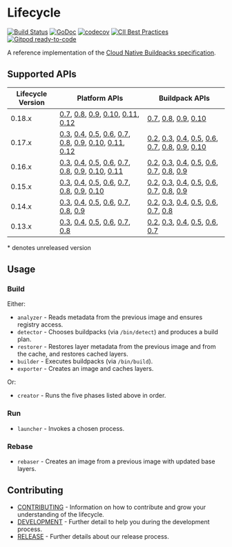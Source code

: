 # Lifecycle

[![Build Status](https://github.com/buildpacks/lifecycle/workflows/build/badge.svg)](https://github.com/buildpacks/lifecycle/actions)
[![GoDoc](https://godoc.org/github.com/buildpacks/lifecycle?status.svg)](https://godoc.org/github.com/buildpacks/lifecycle)
[![codecov](https://codecov.io/gh/buildpacks/lifecycle/branch/main/graph/badge.svg)](https://codecov.io/gh/buildpacks/lifecycle/tree/main)
[![CII Best Practices](https://bestpractices.coreinfrastructure.org/projects/4748/badge)](https://bestpractices.coreinfrastructure.org/projects/4748)
 [![Gitpod ready-to-code](https://img.shields.io/badge/Gitpod-ready--to--code-blue?logo=gitpod)](https://gitpod.io/#https://github.com/buildpacks/lifecycle)

A reference implementation of the [Cloud Native Buildpacks specification](https://github.com/buildpacks/spec).

## Supported APIs
| Lifecycle Version | Platform APIs                                                                                                                                    | Buildpack APIs                                                                                                                 |
|-------------------|--------------------------------------------------------------------------------------------------------------------------------------------------|--------------------------------------------------------------------------------------------------------------------------------|
| 0.18.x            | [0.7][p/0.7], [0.8][p/0.8], [0.9][p/0.9], [0.10][p/0.10], [0.11][p/0.11], [0.12][p/0.12]                                                         | [0.7][b/0.7], [0.8][b/0.8], [0.9][b/0.9], [0.10][b/0.10]                                                                       |
| 0.17.x            | [0.3][p/0.3], [0.4][p/0.4], [0.5][p/0.5], [0.6][p/0.6], [0.7][p/0.7], [0.8][p/0.8], [0.9][p/0.9], [0.10][p/0.10], [0.11][p/0.11], [0.12][p/0.12] | [0.2][b/0.2], [0.3][b/0.3], [0.4][b/0.4], [0.5][b/0.5], [0.6][b/0.6], [0.7][b/0.7], [0.8][b/0.8], [0.9][b/0.9], [0.10][b/0.10] |
| 0.16.x            | [0.3][p/0.3], [0.4][p/0.4], [0.5][p/0.5], [0.6][p/0.6], [0.7][p/0.7], [0.8][p/0.8], [0.9][p/0.9], [0.10][p/0.10], [0.11][p/0.11]                 | [0.2][b/0.2], [0.3][b/0.3], [0.4][b/0.4], [0.5][b/0.5], [0.6][b/0.6], [0.7][b/0.7], [0.8][b/0.8], [0.9][b/0.9]                 |
| 0.15.x            | [0.3][p/0.3], [0.4][p/0.4], [0.5][p/0.5], [0.6][p/0.6], [0.7][p/0.7], [0.8][p/0.8], [0.9][p/0.9], [0.10][p/0.10]                                 | [0.2][b/0.2], [0.3][b/0.3], [0.4][b/0.4], [0.5][b/0.5], [0.6][b/0.6], [0.7][b/0.7], [0.8][b/0.8], [0.9][b/0.9]                 |
| 0.14.x            | [0.3][p/0.3], [0.4][p/0.4], [0.5][p/0.5], [0.6][p/0.6], [0.7][p/0.7], [0.8][p/0.8], [0.9][p/0.9]                                                 | [0.2][b/0.2], [0.3][b/0.3], [0.4][b/0.4], [0.5][b/0.5], [0.6][b/0.6], [0.7][b/0.7], [0.8][b/0.8]                               |
| 0.13.x            | [0.3][p/0.3], [0.4][p/0.4], [0.5][p/0.5], [0.6][p/0.6], [0.7][p/0.7], [0.8][p/0.8]                                                               | [0.2][b/0.2], [0.3][b/0.3], [0.4][b/0.4], [0.5][b/0.5], [0.6][b/0.6], [0.7][b/0.7]                                             |

[b/0.2]: https://github.com/buildpacks/spec/blob/buildpack/v0.2/buildpack.md
[b/0.3]: https://github.com/buildpacks/spec/tree/buildpack/v0.3/buildpack.md
[b/0.4]: https://github.com/buildpacks/spec/tree/buildpack/v0.4/buildpack.md
[b/0.5]: https://github.com/buildpacks/spec/tree/buildpack/v0.5/buildpack.md
[b/0.6]: https://github.com/buildpacks/spec/tree/buildpack/v0.6/buildpack.md
[b/0.7]: https://github.com/buildpacks/spec/tree/buildpack/v0.7/buildpack.md
[b/0.8]: https://github.com/buildpacks/spec/tree/buildpack/v0.8/buildpack.md
[b/0.9]: https://github.com/buildpacks/spec/tree/buildpack/v0.9/buildpack.md
[b/0.10]: https://github.com/buildpacks/spec/tree/buildpack/v0.10/buildpack.md
[p/0.2]: https://github.com/buildpacks/spec/blob/platform/v0.2/platform.md
[p/0.3]: https://github.com/buildpacks/spec/blob/platform/v0.3/platform.md
[p/0.4]: https://github.com/buildpacks/spec/blob/platform/v0.4/platform.md
[p/0.5]: https://github.com/buildpacks/spec/blob/platform/v0.5/platform.md
[p/0.6]: https://github.com/buildpacks/spec/blob/platform/v0.6/platform.md
[p/0.7]: https://github.com/buildpacks/spec/blob/platform/v0.7/platform.md
[p/0.8]: https://github.com/buildpacks/spec/blob/platform/v0.8/platform.md
[p/0.9]: https://github.com/buildpacks/spec/blob/platform/v0.9/platform.md
[p/0.10]: https://github.com/buildpacks/spec/blob/platform/v0.10/platform.md
[p/0.11]: https://github.com/buildpacks/spec/blob/platform/v0.11/platform.md
[p/0.12]: https://github.com/buildpacks/spec/blob/platform/v0.12/platform.md

\* denotes unreleased version

## Usage

### Build

Either:
* `analyzer` - Reads metadata from the previous image and ensures registry access.
* `detector` - Chooses buildpacks (via `/bin/detect`) and produces a build plan.
* `restorer` - Restores layer metadata from the previous image and from the cache, and restores cached layers.
* `builder` -  Executes buildpacks (via `/bin/build`).
* `exporter` - Creates an image and caches layers.

Or:
* `creator` - Runs the five phases listed above in order.

### Run

* `launcher` - Invokes a chosen process.

### Rebase

* `rebaser` - Creates an image from a previous image with updated base layers.

## Contributing
- [CONTRIBUTING](CONTRIBUTING.md) - Information on how to contribute and grow your understanding of the lifecycle.
- [DEVELOPMENT](DEVELOPMENT.md) - Further detail to help you during the development process.
- [RELEASE](RELEASE.md) - Further details about our release process.
